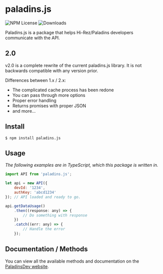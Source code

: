 # paladins.js
![NPM License](https://img.shields.io/npm/l/paladins.js.svg?style=flat) ![Downloads](https://img.shields.io/npm/dm/paladins.js.svg?style=flat)

Paladins.js is a package that helps Hi-Rez/Paladins developers communicate with the API. 

## 2.0
v2.0 is a complete rewrite of the current paladins.js library. It is not backwards compatible with any version prior.

Differences between 1.x / 2.x:
- The complicated cache process has been redone
- You can pass through more options
- Proper error handling
- Returns promises with proper JSON
- and more...

## Install
```
$ npm install paladins.js
```

## Usage
*The following examples are in TypeScript, which this package is written in.*

```javascript
import API from 'paladins.js';

let api = new API({
    devId: '1234',
    authKey: 'abcd1234'
}); // API loaded and ready to go. 

api.getDataUsage()
    .then((response: any) => {
        // Do something with response
    })
    .catch((err: any) => {
        // Handle the error
    });
```

## Documentation / Methods
You can view all the available methods and documentation on the [PaladinsDev website](https://paladins.dev/docs/paladins.js/v/2.2.0/).